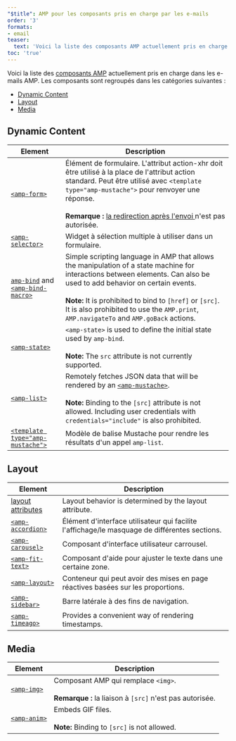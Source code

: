 ```yaml
---
"$title": AMP pour les composants pris en charge par les e-mails
order: '3'
formats:
- email
teaser:
  text: 'Voici la liste des composants AMP actuellement pris en charge dans les e-mails AMP. Les composants sont regroupés dans les catégories suivantes :'
toc: 'true'
---
```


<!--
This file is imported from https://github.com/ampproject/amphtml/blob/master/spec/email/amp-email-components.md.
Please do not change this file.
If you have found a bug or an issue please
have a look and request a pull request there.
-->

<!---
Copyright 2018 The AMP HTML Authors. All Rights Reserved.

Licensed under the Apache License, Version 2.0 (the "License");
you may not use this file except in compliance with the License.
You may obtain a copy of the License at

      http://www.apache.org/licenses/LICENSE-2.0

Unless required by applicable law or agreed to in writing, software
distributed under the License is distributed on an "AS-IS" BASIS,
WITHOUT WARRANTIES OR CONDITIONS OF ANY KIND, either express or implied.
See the License for the specific language governing permissions and
limitations under the License.
-->

Voici la liste des [composants AMP](https://amp.dev/documentation/components/?format=email) actuellement pris en charge dans les e-mails AMP. Les composants sont regroupés dans les catégories suivantes :

- [Dynamic Content](#dynamic-content)
- [Layout](#layout)
- [Media](#media)

## Dynamic Content <a name="dynamic-content"></a>

Element | Description
--- | ---
[`<amp-form>`](https://amp.dev/documentation/components/amp-form) | Élément de formulaire. L'attribut action-xhr doit être utilisé à la place de l'attribut action standard. Peut être utilisé avec `<template type="amp-mustache">` pour renvoyer une réponse. <br><br> **Remarque :** [la redirection après l'envoi ](https://amp.dev/documentation/components/amp-form/#redirecting-after-a-submission) n'est pas autorisée.
[`<amp-selector>`](https://amp.dev/documentation/components/amp-selector) | Widget à sélection multiple à utiliser dans un formulaire.
[`amp-bind`](https://amp.dev/documentation/components/amp-bind) and [`<amp-bind-macro>`](https://amp.dev/documentation/components/amp-bind#defining-macros-with-amp-bind-macro) | Simple scripting language in AMP that allows the manipulation of a state machine for interactions between elements. Can also be used to add behavior on certain events.<br><br>**Note:** It is prohibited to bind to `[href]` or `[src]`. It is also prohibited to use the `AMP.print`, `AMP.navigateTo` and `AMP.goBack` actions.
[`<amp-state>`](https://amp.dev/documentation/components/amp-bind#%3Camp-state%3E-specification) | `<amp-state>` is used to define the initial state used by `amp-bind`.<br><br>**Note:** The `src` attribute is not currently supported.
[`<amp-list>`](https://amp.dev/documentation/components/amp-list) | Remotely fetches JSON data that will be rendered by an [`<amp-mustache>`](https://amp.dev/documentation/components/amp-mustache).<br><br>**Note:** Binding to the `[src]` attribute is not allowed. Including user credentials with `credentials="include"` is also prohibited.
[`<template type="amp-mustache">`](https://amp.dev/documentation/components/amp-mustache) | Modèle de balise Mustache pour rendre les résultats d'un appel `amp-list`.

## Layout <a name="layout"></a>

Element | Description
--- | ---
[layout attributes](https://amp.dev/documentation/guides-and-tutorials/learn/amp-html-layout/#layout-attributes) | Layout behavior is determined by the layout attribute.
[`<amp-accordion>`](https://amp.dev/documentation/components/amp-accordion) | Élément d'interface utilisateur qui facilite l'affichage/le masquage de différentes sections.
[`<amp-carousel>`](https://amp.dev/documentation/components/amp-carousel) | Composant d'interface utilisateur carrousel.
[`<amp-fit-text>`](https://amp.dev/documentation/components/amp-fit-text) | Composant d'aide pour ajuster le texte dans une certaine zone.
[`<amp-layout>`](https://amp.dev/documentation/components/amp-layout) | Conteneur qui peut avoir des mises en page réactives basées sur les proportions.
[`<amp-sidebar>`](https://amp.dev/documentation/components/amp-sidebar) | Barre latérale à des fins de navigation.
[`<amp-timeago>`](https://amp.dev/documentation/components/amp-timeago) | Provides a convenient way of rendering timestamps.

## Media <a name="media"></a>

Element | Description
--- | ---
[`<amp-img>`](https://amp.dev/documentation/components/amp-img) | Composant AMP qui remplace `<img>`.<br><br>**Remarque :** la liaison à `[src]` n'est pas autorisée.
[`<amp-anim>`](https://amp.dev/documentation/components/amp-anim) | Embeds GIF files.<br><br>**Note:** Binding to `[src]` is not allowed.
